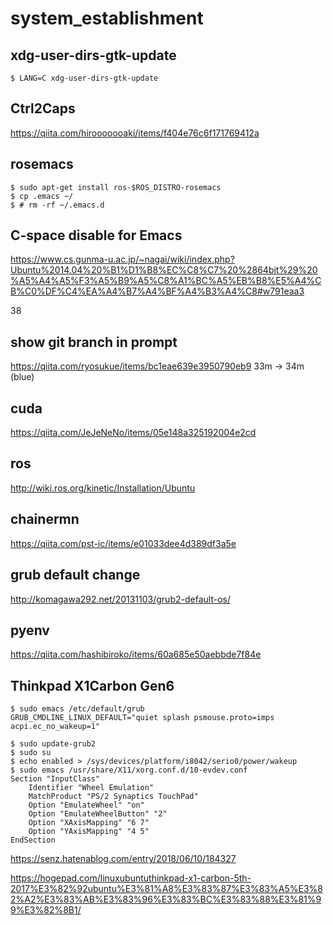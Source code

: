 # system_establishment

## xdg-user-dirs-gtk-update
```
$ LANG=C xdg-user-dirs-gtk-update
```

## Ctrl2Caps
https://qiita.com/hirooooooaki/items/f404e76c6f171769412a

## rosemacs
```
$ sudo apt-get install ros-$ROS_DISTRO-rosemacs
$ cp .emacs ~/
$ # rm -rf ~/.emacs.d
```
## C-space disable for Emacs
https://www.cs.gunma-u.ac.jp/~nagai/wiki/index.php?Ubuntu%2014.04%20%B1%D1%B8%EC%C8%C7%20%2864bit%29%20%A5%A4%A5%F3%A5%B9%A5%C8%A1%BC%A5%EB%B8%E5%A4%CB%C0%DF%C4%EA%A4%B7%A4%BF%A4%B3%A4%C8#w791eaa3

38

## show git branch in prompt
https://qiita.com/ryosukue/items/bc1eae639e3950790eb9
33m -> 34m (blue)

## cuda
https://qiita.com/JeJeNeNo/items/05e148a325192004e2cd

## ros
http://wiki.ros.org/kinetic/Installation/Ubuntu

## chainermn
https://qiita.com/pst-ic/items/e01033dee4d389df3a5e

## grub default change
http://komagawa292.net/20131103/grub2-default-os/

## pyenv
https://qiita.com/hashibiroko/items/60a685e50aebbde7f84e

## Thinkpad X1Carbon Gen6
```
$ sudo emacs /etc/default/grub
GRUB_CMDLINE_LINUX_DEFAULT="quiet splash psmouse.proto=imps acpi.ec_no_wakeup=1"

$ sudo update-grub2
$ sudo su
$ echo enabled > /sys/devices/platform/i8042/serio0/power/wakeup
$ sudo emacs /usr/share/X11/xorg.conf.d/10-evdev.conf
Section "InputClass"
    Identifier "Wheel Emulation"
    MatchProduct "PS/2 Synaptics TouchPad"
    Option "EmulateWheel" "on"
    Option "EmulateWheelButton" "2"
    Option "XAxisMapping" "6 7"
    Option "YAxisMapping" "4 5"
EndSection
```
https://senz.hatenablog.com/entry/2018/06/10/184327

https://hogepad.com/linuxubuntuthinkpad-x1-carbon-5th-2017%E3%82%92ubuntu%E3%81%A8%E3%83%87%E3%83%A5%E3%82%A2%E3%83%AB%E3%83%96%E3%83%BC%E3%83%88%E3%81%99%E3%82%8B1/
